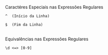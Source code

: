 Caractéres Especiais nas Expressões Regulares
```
^  (Início da Linha)

$  (Fim da Linha)
```

\
Equivalências nas Expressões Regulares
```
\d <=> [0-9]
```
